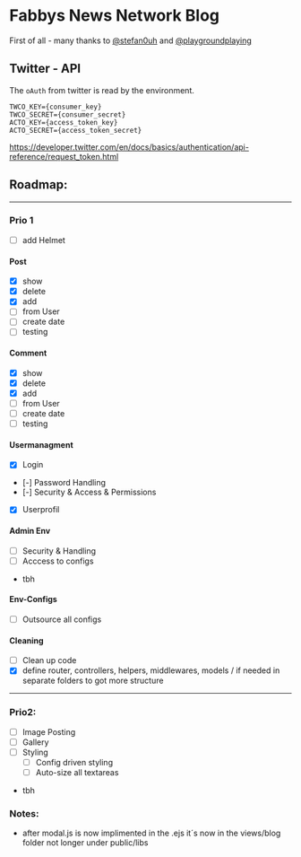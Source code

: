 # Fabbys News Network Blog

First of all - many thanks to [@stefan0uh](https://github.com/stefan0uh) and [@playgroundplaying](https://github.com/playgroundplaying)


## Twitter - API
The `oAuth` from twitter is read by the environment.

```
TWCO_KEY={consumer_key}
TWCO_SECRET={consumer_secret}
ACTO_KEY={access_token_key}
ACTO_SECRET={access_token_secret}
```

https://developer.twitter.com/en/docs/basics/authentication/api-reference/request_token.html



## Roadmap:

----------

### Prio 1
- [ ] add Helmet

#### Post
- [x] show
- [x] delete
- [x] add
- [ ] from User
- [ ] create date
- [ ] testing

#### Comment   
- [x] show
- [x] delete
- [x] add
- [ ] from User
- [ ] create date
- [ ] testing

#### Usermanagment
- [x] Login
- [-] Password Handling
- [-] Security & Access & Permissions
- [x] Userprofil

#### Admin Env
- [ ] Security & Handling
- [ ] Acccess to configs
- tbh

#### Env-Configs
- [ ] Outsource all configs

#### Cleaning
- [ ] Clean up code
- [x] define router, controllers, helpers, middlewares, models / if needed in separate folders to got more structure

----------

### Prio2:
- [ ] Image Posting
- [ ] Gallery
- [ ] Styling
    - [ ] Config driven styling
    - [ ] Auto-size all textareas
- tbh

### Notes:

- after modal.js is now implimented in the .ejs it´s now in the views/blog folder not longer under public/libs
